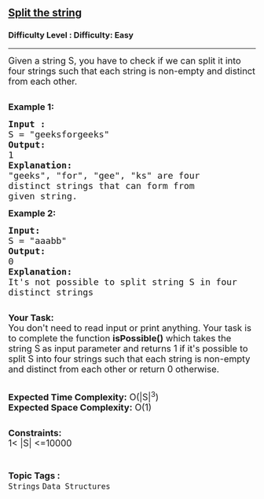 <h2><a href="https://www.geeksforgeeks.org/problems/split-the-string2424/1?page=2&category=Strings&status=unsolved,attempted&sortBy=accuracy">Split the string</a></h2><h3>Difficulty Level : Difficulty: Easy</h3><hr><div class="problems_problem_content__Xm_eO"><p><span style="font-size:18px">Given a string S, you have to check if we can split it into four strings such that each string&nbsp;is non-empty and distinct from each other.</span><br>
&nbsp;</p>

<p><span style="font-size:18px"><strong>Example 1:</strong></span></p>

<pre><span style="font-size:18px"><strong>Input :</strong>
S = "geeksforgeeks"
<strong>Output:
</strong>1
<strong>Explanation:</strong>
"geeks", "for", "gee", "ks" are four
distinct strings that can form from
given string.</span></pre>

<p><span style="font-size:18px"><strong>Example 2:</strong></span></p>

<pre><span style="font-size:18px"><strong>Input: 
</strong>S = "aaabb" 
<strong>Output:
</strong>0
</span><strong><span style="font-size:18px">Explanation:
</span></strong><span style="font-size:18px">It's not possible to split string S in four
distinct strings</span>
</pre>

<p><br>
<span style="font-size:18px"><strong>Your Task:&nbsp;&nbsp;</strong><br>
You don't need to read input or print anything. Your task is to complete the function&nbsp;<strong>isPossible()</strong>&nbsp;which takes the string&nbsp;S<strong>&nbsp;</strong>as input parameter and returns 1 if it's possible to split S into four strings such that each string is non-empty and distinct&nbsp;from each other or return 0 otherwise.&nbsp;</span><br>
&nbsp;</p>

<p><span style="font-size:18px"><strong>Expected Time Complexity:</strong> O(|S|<sup>3</sup>)<br>
<strong>Expected Space Complexity:</strong> O(1)</span></p>

<p><br>
<span style="font-size:18px"><strong>Constraints:</strong><br>
1&lt; |S| &lt;=10000</span></p>
</div><br><p><span style=font-size:18px><strong>Topic Tags : </strong><br><code>Strings</code>&nbsp;<code>Data Structures</code>&nbsp;